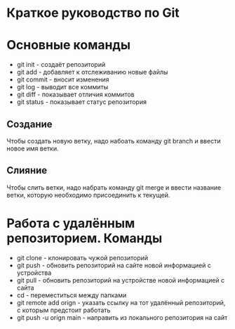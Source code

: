 # Краткое руководство по Git
# Основные команды
* git init - создаёт репозиторий
* git add - добавляет к отслеживанию новые файлы
* git commit - вносит изменения
* git log - выводит все коммиты
* git diff - показывает отличия коммитов
* git status - показывает статус репозитория
## Создание

Чтобы создать новую ветку, надо набоать команду git branch и ввести новое имя ветки.
## Слияние

Чтобы слить ветки, надо набрать команду git merge и ввести название ветки, которую необходимо присоединить к текущей.
# Работа с удалённым репозиторием. Команды

* git clone - клонировать чужой репозиторий 
* git push - обновить репозиторий на сайте новой информацией с устройства
* git pull - обновить репозиторий на устройстве новой информацией с сайта
* cd - перемеcтиться между папками
* git remote add orign - указать ссылку на тот удалённый репозиторий, с которым предстоит работать
* git push -u orign main - направить из локального репозитория на сайт
